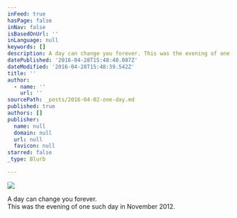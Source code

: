 ```yaml
---
inFeed: true
hasPage: false
inNav: false
isBasedOnUrl: ''
inLanguage: null
keywords: []
description: A day can change you forever. This was the evening of one such day in November 2012.
datePublished: '2016-04-28T15:48:40.087Z'
dateModified: '2016-04-28T15:48:39.542Z'
title: ''
author:
  - name: ''
    url: ''
sourcePath: _posts/2016-04-02-one-day.md
published: true
authors: []
publisher:
  name: null
  domain: null
  url: null
  favicon: null
starred: false
_type: Blurb

---
```

![](https://s3-us-west-2.amazonaws.com/the-grid-img/p/bce92cdcdf82fd5c9b975117cb7f34016017d01e.jpg)

A day can change you forever.  
This was the evening of one such day in November 2012\.